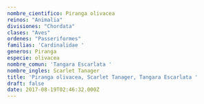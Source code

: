 ```yaml
---
nombre_cientifico: Piranga olivacea
reinos: "Animalia"
divisiones: "Chordata"
clases: "Aves"
ordenes: "Passeriformes"
familias: 'Cardinalidae '
generos: Piranga
especie: olivacea
nombre_comun: 'Tangara Escarlata '
nombre_ingles: Scarlet Tanager
title: 'Piranga olivacea, Scarlet Tanager, Tangara Escarlata '
draft: false
date: 2017-08-19T02:46:32.000Z
---
```


